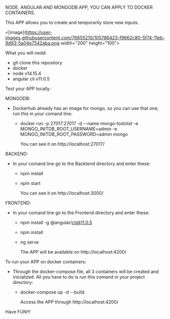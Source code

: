NODE, ANGULAR AND MONGODB APP, YOU CAN APPLY TO DOCKER CONTAINERS.

This APP allows you to create and temporarily store new inputs.

<[image](https://user-images.githubusercontent.com/76655210/105786423-f9662c80-5f74-11eb-9d93-5a04e7542aba.png width="200" height="100">

What you will nedd:
 - git clone this repository
 - docker 
 - node v14.15.4
 - angular cli v11.0.5

Test your APP locally:

MONGODB:
 - Dockerhub already has an image for mongo, so you can use that one, run this in your comand line:
   - docker run -p 27017:27017 -d --name mongo-todolist -e MONGO_INITDB_ROOT_USERNAME=admin -e MONGO_INITDB_ROOT_PASSWORD=admin mongo
   
        You can see it on http://localhost:27017/
        
BACKEND:
 - In your comand line go to the Backtend directory and enter these:
   - npm install
   - npm start
   
       You can see it on http://localhost:3000/
       
FRONTEND:
 - In your comand line go to the Frontend directory and enter these:
   - npm install -g @angular/cli@11.0.5
   - npm install 
   - ng serve
   
       The APP will be available on http://localhost:4200/
       
To run your APP on docker containers:
 - Through the docker-compose file, all 3 containers will be created and inicialized. All you have to do is run this comand in your project directory:
   - docker-compose up -d --build
   
       Access the APP through http://localhost:4200/

Have FUN!!!
